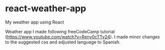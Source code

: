 # react-weather-app
My weather app using React

Weather app I made following freeCodeCamp tutorial (https://www.youtube.com/watch?v=Reny0cTTv24). I made minor changes to the suggested css and adjusted language to Spanish.
